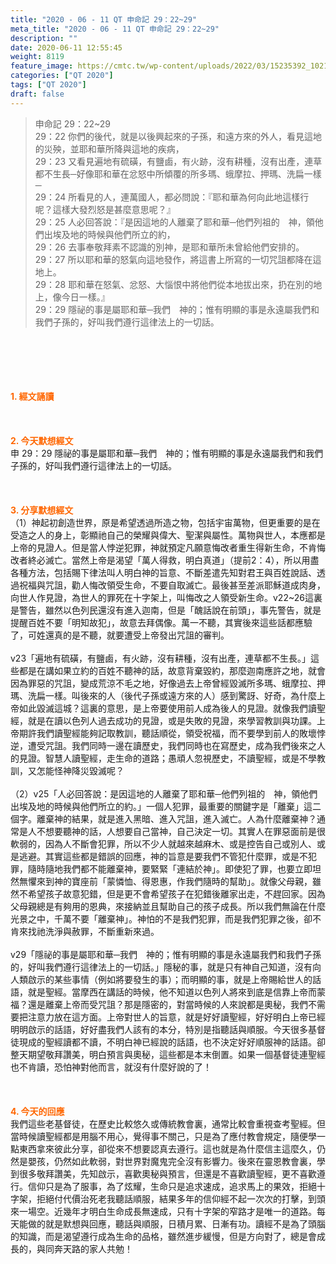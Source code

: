 ```yaml
---
title: "2020 - 06 - 11 QT 申命記 29：22~29"
meta_title: "2020 - 06 - 11 QT 申命記 29：22~29"
description: ""
date: 2020-06-11 12:55:45
weight: 8119
feature_image: https://cmtc.tw/wp-content/uploads/2022/03/15235392_10211799862337740_180693556567566654_o-1.webp
categories: ["QT 2020"]
tags: ["QT 2020"]
draft: false
---
```


<blockquote>申命記 29：22~29<br />
29：22 你們的後代，就是以後興起來的子孫，和遠方來的外人，看見這地的災殃，並耶和華所降與這地的疾病，<br />
29：23 又看見遍地有硫磺，有鹽鹵，有火跡，沒有耕種，沒有出產，連草都不生長─好像耶和華在忿怒中所傾覆的所多瑪、蛾摩拉、押瑪、洗扁一樣─<br />
29：24 所看見的人，連萬國人，都必問說：『耶和華為何向此地這樣行呢？這樣大發烈怒是甚麼意思呢？』<br />
29：25 人必回答說：『是因這地的人離棄了耶和華─他們列祖的　神，領他們出埃及地的時候與他們所立的約，<br />
29：26 去事奉敬拜素不認識的別神，是耶和華所未曾給他們安排的。<br />
29：27 所以耶和華的怒氣向這地發作，將這書上所寫的一切咒詛都降在這地上。<br />
29：28 耶和華在怒氣、忿怒、大惱恨中將他們從本地拔出來，扔在別的地上，像今日一樣。』<br />
29：29 隱祕的事是屬耶和華─我們　神的；惟有明顯的事是永遠屬我們和我們子孫的，好叫我們遵行這律法上的一切話。</blockquote><br />
&nbsp;<br />
<br />
&nbsp;<br />
<br />
<span style="color: #ff6600;"><strong>1. </strong><strong>經文誦讀</strong></span><br />
<br />
<span style="color: #ff6600;"><strong> </strong></span><br />
<br />
<span style="color: #ff6600;"><strong>2. 今天默想</strong><strong>經文<br />
</strong></span>申 29：29 隱祕的事是屬耶和華─我們　神的；惟有明顯的事是永遠屬我們和我們子孫的，好叫我們遵行這律法上的一切話。<br />
<br />
&nbsp;<br />
<br />
<span style="color: #ff6600;"><strong>3. 分享默想經文<br />
</strong></span>（1）神起初創造世界，原是希望透過所造之物，包括宇宙萬物，但更重要的是在受造之人的身上，彰顯祂自己的榮耀與偉大、聖潔與屬性。萬物與世人，本應都是上帝的見證人。但是當人悖逆犯罪，神就預定凡願意悔改者重生得新生命，不肯悔改者終必滅亡。當然上帝是渴望「萬人得救，明白真道」（提前2：4），所以用盡各種方法，包括賜下律法叫人明白神的旨意、不斷差遣先知對君王與百姓說話、透過祝福與咒詛，勸人悔改領受生命，不要自取滅亡。最後甚至差派耶穌道成肉身，向世人作見證，為世人的罪死在十字架上，叫悔改之人領受新生命。v22~26這裏是警告，雖然以色列民還沒有進入迦南，但是「醜話說在前頭」，事先警告，就是提醒百姓不要「明知故犯」，故意去拜偶像。萬一不聽，其實後來這些話都應驗了，可姓還真的是不聽，就要遭受上帝發出咒詛的審判。<br />
<br />
v23「遍地有硫磺，有鹽鹵，有火跡，沒有耕種，沒有出產，連草都不生長。」這些都是在講如果立約的百姓不聽神的話，故意背棄毀約，那麼迦南應許之地，就會因為罪惡的咒詛，變成荒涼不毛之地，好像過去上帝曾經毀滅所多瑪、蛾摩拉、押瑪、洗扁一樣。叫後來的人（後代子孫或遠方來的人）感到驚訝、好奇，為什麼上帝如此毀滅這城？這裏的意思，是上帝要使用前人成為後人的見證。就像我們讀聖經，就是在讀以色列人過去成功的見證，或是失敗的見證，來學習教訓與功課。上帝期許我們讀聖經能夠記取教訓，聽話順從，領受祝福，而不要學到前人的敗壞悖逆，遭受咒詛。我們同時一邊在讀歷史，我們同時也在寫歷史，成為我們後來之人的見證。智慧人讀聖經，走生命的道路；愚頑人忽視歷史，不讀聖經，或是不學教訓，又怎能怪神降災毀滅呢？<br />
<br />
（2）v25「人必回答說：是因這地的人離棄了耶和華─他們列祖的　神，領他們出埃及地的時候與他們所立的約。」一個人犯罪，最重要的關鍵字是「離棄」這二個字。離棄神的結果，就是進入黑暗、進入咒詛，進入滅亡。人為什麼離棄神？通常是人不想要聽神的話，人想要自己當神，自己決定一切。其實人在罪惡面前是很軟弱的，因為人不斷會犯罪，所以不少人就越來越麻木、或是控告自己或別人、或是逃避。其實這些都是錯誤的回應，神的旨意是要我們不管犯什麼罪，或是不犯罪，隨時隨地我們都不能離棄神，要緊緊「連結於神」。即使犯了罪，也要立即坦然無懼來到神的寶座前「蒙憐恤、得恩惠，作我們隨時的幫助」。就像父母親，雖然不希望孩子故意犯錯，但是更不會希望孩子在犯錯後離家出走，不趕回家。因為父母親總是有夠用的恩典，來接納並且幫助自己的孩子成長。所以我們無論在什麼光景之中，千萬不要「離棄神」。神怕的不是我們犯罪，而是我們犯罪之後，卻不肯來找祂洗淨與赦罪，不斷重新來過。<br />
<br />
v29「隱祕的事是屬耶和華─我們　神的；惟有明顯的事是永遠屬我們和我們子孫的，好叫我們遵行這律法上的一切話。」隱秘的事，就是只有神自己知道，沒有向人類啟示的某些事情（例如將要發生的事）；而明顯的事，就是上帝賜給世人的話語，就是聖經。當摩西在講話的時候，他不知道以色列人將來到底是信靠上帝而蒙福？還是離棄上帝而受咒詛？那是隱密的，對當時候的人來說都是奧秘，我們不需要把注意力放在這方面。上帝對世人的旨意，就是好好讀聖經，好好明白上帝已經明明啟示的話語，好好盡我們人該有的本分，特別是指聽話與順服。今天很多基督徒現成的聖經讀都不讀，不明白神已經說的話語，也不決定好好順服神的話語。卻整天期望敬拜讚美，明白預言與奧秘，這些都是本末倒置。如果一個基督徒連聖經也不肯讀，恐怕神對他而言，就沒有什麼好說的了！<br />
<br />
&nbsp;<br />
<br />
<span style="color: #ff6600;"><strong>4. 今天的回應<br />
</strong></span>我們這些老基督徒，在歷史比較悠久或傳統教會裏，通常比較會重視查考聖經。但當時候讀聖經都是用腦不用心，覺得事不關己，只是為了應付教會規定，隨便學一點東西拿來彼此分享，卻從來不想要認真去遵行。這也就是為什麼信主這麼久，仍然是嬰孩，仍然如此軟弱，對世界對魔鬼完全沒有影響力。後來在靈恩教會裏，學到很多敬拜讚美，先知啟示，喜歡奧秘與預言，但還是不喜歡讀聖經，更不喜歡遵行。信仰只是為了服事，為了炫耀，生命只是追求速成，追求馬上的果效，拒絕十字架，拒絕付代價治死老我聽話順服，結果多年的信仰經不起一次次的打擊，到頭來一場空。近幾年才明白生命成長無速成，只有十字架的窄路才是唯一的道路。每天能做的就是默想與回應，聽話與順服，日積月累、日漸有功。讀經不是為了頭腦的知識，而是渴望遵行成為生命的品格，雖然進步緩慢，但是方向對了，總是會成長的，與同奔天路的家人共勉！
        